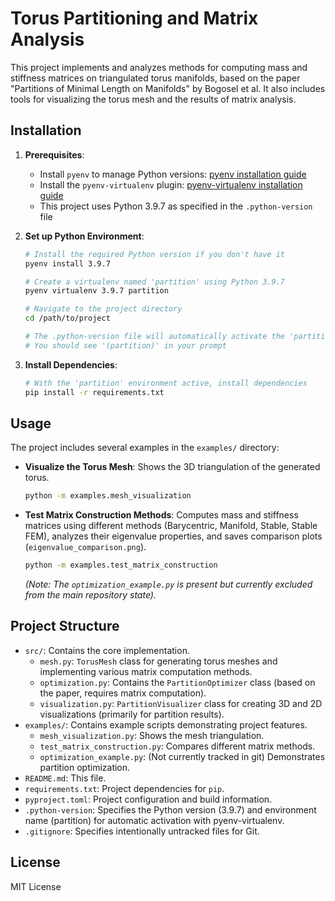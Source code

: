 # Torus Partitioning and Matrix Analysis

This project implements and analyzes methods for computing mass and stiffness matrices on triangulated torus manifolds, based on the paper "Partitions of Minimal Length on Manifolds" by Bogosel et al. It also includes tools for visualizing the torus mesh and the results of matrix analysis.

## Installation

1.  **Prerequisites**: 
    - Install `pyenv` to manage Python versions: [pyenv installation guide](https://github.com/pyenv/pyenv#installation)
    - Install the `pyenv-virtualenv` plugin: [pyenv-virtualenv installation guide](https://github.com/pyenv/pyenv-virtualenv#installation)
    - This project uses Python 3.9.7 as specified in the `.python-version` file

2.  **Set up Python Environment**: 
    ```bash
    # Install the required Python version if you don't have it
    pyenv install 3.9.7
    
    # Create a virtualenv named 'partition' using Python 3.9.7
    pyenv virtualenv 3.9.7 partition
    
    # Navigate to the project directory
    cd /path/to/project
    
    # The .python-version file will automatically activate the 'partition' environment
    # You should see '(partition)' in your prompt
    ```

3.  **Install Dependencies**: 
    ```bash
    # With the 'partition' environment active, install dependencies
    pip install -r requirements.txt
    ```

## Usage

The project includes several examples in the `examples/` directory:

-   **Visualize the Torus Mesh**: Shows the 3D triangulation of the generated torus.
    ```bash
    python -m examples.mesh_visualization
    ```

-   **Test Matrix Construction Methods**: Computes mass and stiffness matrices using different methods (Barycentric, Manifold, Stable, Stable FEM), analyzes their eigenvalue properties, and saves comparison plots (`eigenvalue_comparison.png`).
    ```bash
    python -m examples.test_matrix_construction
    ```
    *(Note: The `optimization_example.py` is present but currently excluded from the main repository state).*

## Project Structure

-   `src/`: Contains the core implementation.
    -   `mesh.py`: `TorusMesh` class for generating torus meshes and implementing various matrix computation methods.
    -   `optimization.py`: Contains the `PartitionOptimizer` class (based on the paper, requires matrix computation).
    -   `visualization.py`: `PartitionVisualizer` class for creating 3D and 2D visualizations (primarily for partition results).
-   `examples/`: Contains example scripts demonstrating project features.
    -   `mesh_visualization.py`: Shows the mesh triangulation.
    -   `test_matrix_construction.py`: Compares different matrix methods.
    -   `optimization_example.py`: (Not currently tracked in git) Demonstrates partition optimization.
-   `README.md`: This file.
-   `requirements.txt`: Project dependencies for `pip`.
-   `pyproject.toml`: Project configuration and build information.
-   `.python-version`: Specifies the Python version (3.9.7) and environment name (partition) for automatic activation with pyenv-virtualenv.
-   `.gitignore`: Specifies intentionally untracked files for Git.

## License

MIT License 